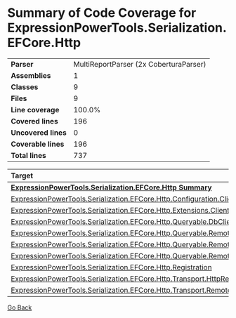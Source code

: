 # Summary of Code Coverage for ExpressionPowerTools.Serialization.EFCore.Http
| | |
|:--|:--|
|**Parser**|MultiReportParser (2x CoberturaParser)
|**Assemblies**|1
|**Classes**|9
|**Files**|9
|**Line coverage**|100.0%
|**Covered lines**|196
|**Uncovered lines**|0
|**Coverable lines**|196
|**Total lines**|737
 
|Target|Coverage|
|:--|--:|
|[**ExpressionPowerTools.Serialization.EFCore.Http Summary**](..\api\ExpressionPowerTools.Serialization.EFCore.Http.n.md)|100.0%|
|[ExpressionPowerTools.Serialization.EFCore.Http.Configuration.ClientHttpConfiguration](..\api\ExpressionPowerTools.Serialization.EFCore.Http.Configuration.ClientHttpConfiguration.cs.md)|100.0%|
|[ExpressionPowerTools.Serialization.EFCore.Http.Extensions.ClientExtensions](..\api\ExpressionPowerTools.Serialization.EFCore.Http.Extensions.ClientExtensions.cs.md)|100.0%|
|[ExpressionPowerTools.Serialization.EFCore.Http.Queryable.DbClientContext](..\api\ExpressionPowerTools.Serialization.EFCore.Http.Queryable.DbClientContext`1.cs.md)|100.0%|
|[ExpressionPowerTools.Serialization.EFCore.Http.Queryable.RemoteContext](..\api\ExpressionPowerTools.Serialization.EFCore.Http.Queryable.RemoteContext.cs.md)|100.0%|
|[ExpressionPowerTools.Serialization.EFCore.Http.Queryable.RemoteQuery](..\api\ExpressionPowerTools.Serialization.EFCore.Http.Queryable.RemoteQuery`2.cs.md)|100.0%|
|[ExpressionPowerTools.Serialization.EFCore.Http.Queryable.RemoteQueryProvider](..\api\ExpressionPowerTools.Serialization.EFCore.Http.Queryable.RemoteQueryProvider`1.cs.md)|100.0%|
|[ExpressionPowerTools.Serialization.EFCore.Http.Registration](..\api\ExpressionPowerTools.Serialization.EFCore.Http.Registration.cs.md)|100.0%|
|[ExpressionPowerTools.Serialization.EFCore.Http.Transport.HttpRemoteQueryResolver](..\api\ExpressionPowerTools.Serialization.EFCore.Http.Transport.HttpRemoteQueryResolver.cs.md)|100.0%|
|[ExpressionPowerTools.Serialization.EFCore.Http.Transport.RemoteQueryClient](..\api\ExpressionPowerTools.Serialization.EFCore.Http.Transport.RemoteQueryClient.cs.md)|100.0%|

[Go Back](./index.md)
